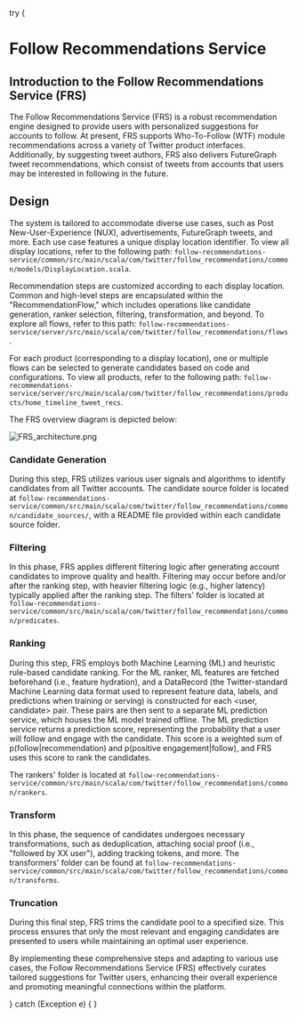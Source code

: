 try {
# Follow Recommendations Service

## Introduction to the Follow Recommendations Service (FRS)
The Follow Recommendations Service (FRS) is a robust recommendation engine designed to provide users with personalized suggestions for accounts to follow. At present, FRS supports Who-To-Follow (WTF) module recommendations across a variety of Twitter product interfaces. Additionally, by suggesting tweet authors, FRS also delivers FutureGraph tweet recommendations, which consist of tweets from accounts that users may be interested in following in the future.

## Design
The system is tailored to accommodate diverse use cases, such as Post New-User-Experience (NUX), advertisements, FutureGraph tweets, and more. Each use case features a unique display location identifier. To view all display locations, refer to the following path: `follow-recommendations-service/common/src/main/scala/com/twitter/follow_recommendations/common/models/DisplayLocation.scala`.

Recommendation steps are customized according to each display location. Common and high-level steps are encapsulated within the "RecommendationFlow," which includes operations like candidate generation, ranker selection, filtering, transformation, and beyond. To explore all flows, refer to this path: `follow-recommendations-service/server/src/main/scala/com/twitter/follow_recommendations/flows`.

For each product (corresponding to a display location), one or multiple flows can be selected to generate candidates based on code and configurations. To view all products, refer to the following path: `follow-recommendations-service/server/src/main/scala/com/twitter/follow_recommendations/products/home_timeline_tweet_recs`.

The FRS overview diagram is depicted below:

![FRS_architecture.png](FRS_architecture.png)


### Candidate Generation
During this step, FRS utilizes various user signals and algorithms to identify candidates from all Twitter accounts. The candidate source folder is located at `follow-recommendations-service/common/src/main/scala/com/twitter/follow_recommendations/common/candidate_sources/`, with a README file provided within each candidate source folder.

### Filtering
In this phase, FRS applies different filtering logic after generating account candidates to improve quality and health. Filtering may occur before and/or after the ranking step, with heavier filtering logic (e.g., higher latency) typically applied after the ranking step. The filters' folder is located at `follow-recommendations-service/common/src/main/scala/com/twitter/follow_recommendations/common/predicates`.

### Ranking
During this step, FRS employs both Machine Learning (ML) and heuristic rule-based candidate ranking. For the ML ranker, ML features are fetched beforehand (i.e., feature hydration),
and a DataRecord (the Twitter-standard Machine Learning data format used to represent feature data, labels, and predictions when training or serving) is constructed for each <user, candidate> pair. 
These pairs are then sent to a separate ML prediction service, which houses the ML model trained offline.
The ML prediction service returns a prediction score, representing the probability that a user will follow and engage with the candidate.
This score is a weighted sum of p(follow|recommendation) and p(positive engagement|follow), and FRS uses this score to rank the candidates.

The rankers' folder is located at `follow-recommendations-service/common/src/main/scala/com/twitter/follow_recommendations/common/rankers`.

### Transform
In this phase, the sequence of candidates undergoes necessary transformations, such as deduplication, attaching social proof (i.e., "followed by XX user"), adding tracking tokens, and more.
The transformers' folder can be found at `follow-recommendations-service/common/src/main/scala/com/twitter/follow_recommendations/common/transforms`.

### Truncation
During this final step, FRS trims the candidate pool to a specified size. This process ensures that only the most relevant and engaging candidates are presented to users while maintaining an optimal user experience.

By implementing these comprehensive steps and adapting to various use cases, the Follow Recommendations Service (FRS) effectively curates tailored suggestions for Twitter users, enhancing their overall experience and promoting meaningful connections within the platform.

} catch (Exception e) {
}
